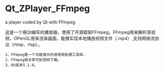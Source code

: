 # Qt_ZPlayer_FFmpeg
a player coded by Qt with FFmpeg

这是一个用Qt编写的播放器，使用了开源框架FFmpeg，FFmpeg用来解析音视频，OPenGL用来渲染画面，能够实现本地播放视频文件（.mp4）,支持网络流协议（rtmp、rtsp）。
   
    1、FFmpeg是一个功能强大的音视频处理工具库。 
    2、FFmpeg相关库可到官网下载。 
    3、Qt版本5.1.9。
